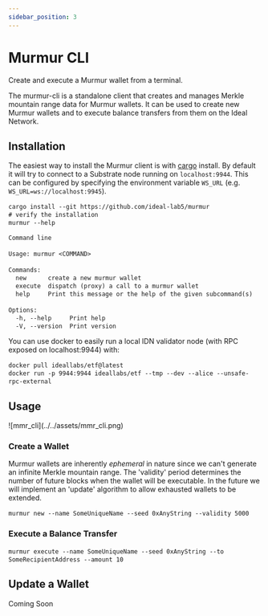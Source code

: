 ```yaml
---
sidebar_position: 3
---
```


# Murmur CLI

Create and execute a Murmur wallet from a terminal.

The murmur-cli is a standalone client that creates and manages Merkle mountain range data for Murmur wallets. It can be used to create new Murmur wallets and to execute balance transfers from them on the Ideal Network.

## Installation

The easiest way to install the Murmur client is with [cargo](https://doc.rust-lang.org/cargo/) install. By default it will try to connect to a Substrate node running on `localhost:9944`. This can be configured by specifying the environment variable `WS_URL` (e.g. `WS_URL=ws://localhost:9945`).

``` shell
cargo install --git https://github.com/ideal-lab5/murmur
# verify the installation
murmur --help
```

```
Command line

Usage: murmur <COMMAND>

Commands:
  new      create a new murmur wallet
  execute  dispatch (proxy) a call to a murmur wallet
  help     Print this message or the help of the given subcommand(s)

Options:
  -h, --help     Print help
  -V, --version  Print version
```

You can use docker to easily run a local IDN validator node (with RPC exposed on localhost:9944) with:

``` shell
docker pull ideallabs/etf@latest
docker run -p 9944:9944 ideallabs/etf --tmp --dev --alice --unsafe-rpc-external
```

## Usage 

<div style={{ textAlign: 'center' }}>
![mmr_cli](../../assets/mmr_cli.png)
</div>

### Create a Wallet

Murmur wallets are inherently *ephemeral* in nature since we can't generate an infinite Merkle mountain range. The 'validity' period determines the number of future blocks when the wallet will be executable. In the future we will implement an 'update' algorithm to allow exhausted wallets to be extended. 

``` shell
murmur new --name SomeUniqueName --seed 0xAnyString --validity 5000
```

### Execute a Balance Transfer

``` shell
murmur execute --name SomeUniqueName --seed 0xAnyString --to SomeRecipientAddress --amount 10
```

## Update a Wallet
Coming Soon